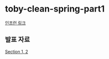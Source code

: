 # toby-clean-spring-part1

[인프런 링크](https://www.inflearn.com/course/%ED%86%A0%EB%B9%84-%ED%81%B4%EB%A6%B0%EC%8A%A4%ED%94%84%EB%A7%81-%EB%8F%84%EB%A9%94%EC%9D%B8%EB%AA%A8%EB%8D%B8%ED%8C%A8%ED%84%B4-%ED%97%A5%EC%82%AC%EA%B3%A0%EB%82%A0-part1/dashboard)

## 발표 자료

[Section 1, 2](docs/Section_1_2/README.md)
